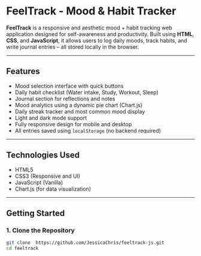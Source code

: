 # FeelTrack - Mood & Habit Tracker

**FeelTrack** is a responsive and aesthetic mood + habit tracking web application designed for self-awareness and productivity. Built using **HTML**, **CSS**, and **JavaScript**, it allows users to log daily moods, track habits, and write journal entries – all stored locally in the browser.

---

## Features

- Mood selection interface with quick buttons
- Daily habit checklist (Water intake, Study, Workout, Sleep)
- Journal section for reflections and notes
- Mood analytics using a dynamic pie chart (Chart.js)
- Daily streak tracker and most common mood display
- Light and dark mode support
- Fully responsive design for mobile and desktop
- All entries saved using `localStorage` (no backend required)

---

## Technologies Used

- HTML5
- CSS3 (Responsive and UI)
- JavaScript (Vanilla)
- Chart.js (for data visualization)

---

## Getting Started

### 1. Clone the Repository

```bash
git clone  https://github.com/JessicaChris/feeltrack-js.git
cd feeltrack
